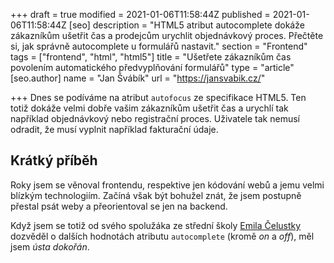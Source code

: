 +++
draft = true
modified = 2021-01-06T11:58:44Z
published = 2021-01-06T11:58:44Z
[seo]
description = "HTML5 atribut autocomplete dokáže zákazníkům ušetřit čas a prodejcům urychlit objednávkový proces. Přečtěte si, jak správně autocomplete u formulářů nastavit."
section = "Frontend"
tags = ["frontend", "html", "html5"]
title = "Ušetřete zákazníkům čas povolením automatického předvyplňování formulářů"
type = "article"
[seo.author]
name = "Jan Švábík"
url = "https://jansvabik.cz/"

+++
Dnes se podíváme na atribut `autofocus` ze specifikace HTML5. Ten totiž dokáže velmi dobře vašim zákazníkům ušetřit čas a urychlí tak například objednávkový nebo registrační proces. Uživatele tak nemusí odradit, že musí vyplnit například fakturační údaje.

## Krátký příběh

Roky jsem se věnoval frontendu, respektive jen kódování webů a jemu velmi blízkým technologiím. Začíná však být bohužel znát, že jsem postupně přestal psát weby a přeorientoval se jen na backend.

Když jsem se totiž od svého spolužáka ze střední školy [Emila Čelustky](https://www.linkedin.com/in/emil-čelustka-00a698186/ "Emil Čelustka") dozvěděl o dalších hodnotách atributu `autocomplete` (kromě _on_ a _off_), měl jsem _ústa dokořán_.